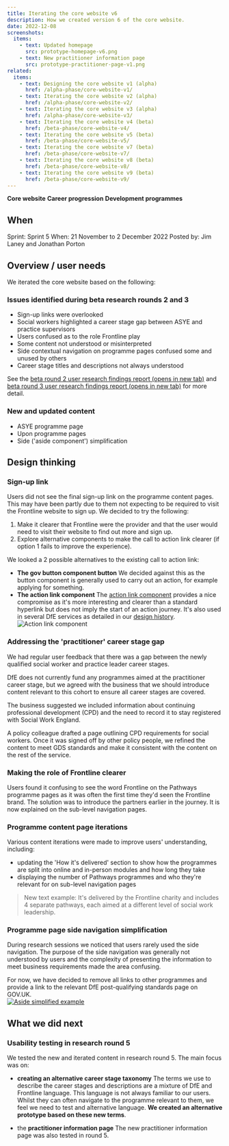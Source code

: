 ```yaml
---
title: Iterating the core website v6
description: How we created version 6 of the core website.
date: 2022-12-08
screenshots:
  items:
    - text: Updated homepage
      src: prototype-homepage-v6.png
    - text: New practitioner information page
      src: prototype-practitioner-page-v1.png
related:
  items:
    - text: Designing the core website v1 (alpha)
      href: /alpha-phase/core-website-v1/
    - text: Iterating the core website v2 (alpha)
      href: /alpha-phase/core-website-v2/
    - text: Iterating the core website v3 (alpha)
      href: /alpha-phase/core-website-v3/
    - text: Iterating the core website v4 (beta)
      href: /beta-phase/core-website-v4/
    - text: Iterating the core website v5 (beta)
      href: /beta-phase/core-website-v5/
    - text: Iterating the core website v7 (beta)
      href: /beta-phase/core-website-v7/
    - text: Iterating the core website v8 (beta)
      href: /beta-phase/core-website-v8/
    - text: Iterating the core website v9 (beta)
      href: /beta-phase/core-website-v9/
---
```


<strong class="govuk-tag govuk-tag--turquoise">Core website</strong>&nbsp;<strong class="govuk-tag govuk-tag--purple">Career progression</strong>&nbsp;<strong class="govuk-tag govuk-tag--blue">Development programmes</strong>

## When
Sprint: Sprint 5
When: 21 November to 2 December 2022
Posted by: Jim Laney and Jonathan Porton

## Overview / user needs
We iterated the core website based on the following:

### Issues identified during beta research rounds 2 and 3

- Sign-up links were overlooked
- Social workers highlighted a career stage gap between ASYE and practice supervisors
- Users confused as to the role Frontline play
- Some content not understood or misinterpreted
- Side contextual navigation on programme pages confused some and unused by others
- Career stage titles and descriptions not always understood

See the <a href="https://docs.google.com/presentation/d/1hPaTh6F0GGfeD3W2p-TMRmWQfTwd_ZPgMixFZrHXpPg/edit?usp=share_link" target="_blank">beta round 2 user research findings report (opens in new tab)</a> and <a href="https://docs.google.com/presentation/d/11MnqvxkWeXfDxY2RkGzq6dtJ_T--K1YTAgiP6yfRmR8/edit?usp=share_link" target="_blank">beta round 3 user research findings report (opens in new tab)</a> for more detail.

### New and updated content

- ASYE programme page
- Upon programme pages
- Side ('aside component') simplification

## Design thinking

### Sign-up link
Users did not see the final sign-up link on the programme content pages. This may have been partly due to them not expecting to be required to visit the Frontline website to sign up. We decided to try the following:
1. Make it clearer that Frontline were the provider and that the user would need to visit their website to find out more and sign up.
2. Explore alternative components to make the call to action link clearer (if option 1 fails to improve the experience).

We looked a 2 possible alternatives to the existing call to action link:
- **The gov button component button**
We decided against this as the button component is generally used to carry out an action, for example applying for something.
- **The action link component**
The <a href="https://components.publishing.service.gov.uk/component-guide/action_link" target="_blank">action link component</a> provides a nice compromise as it's more interesting and clearer than a standard hyperlink but does not imply the start of an action journey. It's also used in several DfE services as detailed in our <a href="https://vcf-sw-career-dev-prototype.herokuapp.com/basic-templates/dfe-components/dfe-action-link" target="_blank">design history</a>.<br>
![Action link component](action-link.png "Action link component")

### Addressing the 'practitioner' career stage gap
We had regular user feedback that there was a gap between the newly qualified social worker and practice leader career stages.

DfE does not currently fund any programmes aimed at the practitioner career stage, but we agreed with the business that we should introduce content relevant to this cohort to ensure all career stages are covered.

The business suggested we included information about continuing professional development (CPD) and the need to record it to stay registered with Social Work England.

A policy colleague drafted a page outlining CPD requirements for social workers. Once it was signed off by other policy people, we refined the content to meet GDS standards and make it consistent with the content on the rest of the service.

### Making the role of Frontline clearer
Users found it confusing to see the word Frontline on the Pathways programme pages as it was often the first time they'd seen the Frontline brand. The solution was to introduce the partners earlier in the journey. It is now explained on the sub-level navigation pages.

### Programme content page iterations
Various content iterations were made to improve users' understanding, including:
- updating the 'How it's delivered' section to show how the programmes are split into online and in-person modules and how long they take
- displaying the number of Pathways programmes and who they're relevant for on sub-level navigation pages

> New text example: It's delivered by the Frontline charity and includes 4 separate pathways, each aimed at a different level of social work leadership.

### Programme page side navigation simplification
During research sessions we noticed that users rarely used the side navigation. The purpose of the side navigation was generally not understood by users and the complexity of presenting the information to meet business requirements made the area confusing.

For now, we have decided to remove all links to other programmes and provide a link to the relevant DfE post-qualifying standards page on GOV.UK.<br>
<a href="aside-simplified-example.png" target="_blank">![Aside simplified example](aside-simplified-example.png "Aside simplified example")</a>

## What we did next

### Usability testing in research round 5

We tested the new and iterated content in research round 5. The main focus was on:

- **creating an alternative career stage taxonomy**
The terms we use to describe the career stages and descriptions are a mixture of DfE and Frontline language. This language is not always familiar to our users. Whilst they can often navigate to the programme relevant to them, we feel we need to test and alternative language. **We created an alternative prototype based on these new terms**.

- the **practitioner information page**
The new practitioner information page was also tested in round 5.
